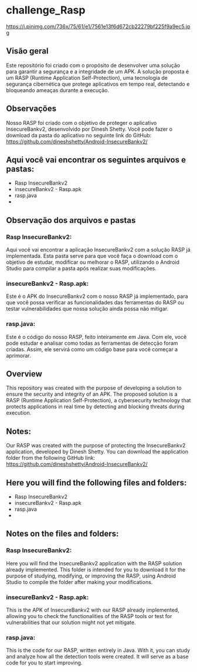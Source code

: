 # challenge_Rasp

https://i.pinimg.com/736x/75/61/e1/7561e13f6d672cb22279bf225f9a9ec5.jpg

## Visão geral
Este repositório foi criado com o propósito de desenvolver uma solução para garantir a segurança e a integridade de um APK. A solução proposta é um RASP (Runtime Application Self-Protection), uma tecnologia de segurança cibernética que protege aplicativos em tempo real, detectando e bloqueando ameaças durante a execução.

## Observações 
Nosso RASP foi criado com o objetivo de proteger o aplicativo InsecureBankv2, desenvolvido por Dinesh Shetty. Você pode fazer o download da pasta do aplicativo no seguinte link do GitHub: https://github.com/dineshshetty/Android-InsecureBankv2/

## Aqui você vai encontrar os seguintes arquivos e pastas:
* Rasp InsecureBankv2
* insecureBankv2 - Rasp.apk
* rasp.java
*

## Observação dos arquivos e pastas

### Rasp InsecureBankv2:
Aqui você vai encontrar a aplicação InsecureBankv2 com a solução RASP já implementada. Esta pasta serve para que você faça o download com o objetivo de estudar, modificar ou melhorar o RASP, utilizando o Android Studio para compilar a pasta após realizar suas modificações.

### insecureBankv2 - Rasp.apk:
Este é o APK do InsecureBankv2 com o nosso RASP já implementado, para que você possa verificar as funcionalidades das ferramentas do RASP ou testar vulnerabilidades que nossa solução ainda possa não mitigar.

### rasp.java:
Este é o código do nosso RASP, feito inteiramente em Java. Com ele, você pode estudar e analisar como todas as ferramentas de detecção foram criadas. Assim, ele servirá como um código base para você começar a aprimorar.



## Overview
This repository was created with the purpose of developing a solution to ensure the security and integrity of an APK. The proposed solution is a RASP (Runtime Application Self-Protection), a cybersecurity technology that protects applications in real time by detecting and blocking threats during execution.

## Notes:
Our RASP was created with the purpose of protecting the InsecureBankv2 application, developed by Dinesh Shetty. You can download the application folder from the following GitHub link: https://github.com/dineshshetty/Android-InsecureBankv2/


## Here you will find the following files and folders:
* Rasp InsecureBankv2
* insecureBankv2 - Rasp.apk
* rasp.java
*

## Notes on the files and folders:

### Rasp InsecureBankv2:
Here you will find the InsecureBankv2 application with the RASP solution already implemented. This folder is intended for you to download it for the purpose of studying, modifying, or improving the RASP, using Android Studio to compile the folder after making your modifications.

### insecureBankv2 - Rasp.apk:
This is the APK of InsecureBankv2 with our RASP already implemented, allowing you to check the functionalities of the RASP tools or test for vulnerabilities that our solution might not yet mitigate.

### rasp.java: 

This is the code for our RASP, written entirely in Java. With it, you can study and analyze how all the detection tools were created. It will serve as a base code for you to start improving.
